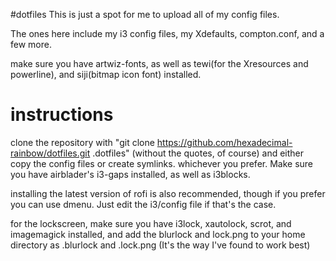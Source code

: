 #dotfiles
This is just a spot for me to upload all of my config files.

The ones here include my i3 config files, my Xdefaults, compton.conf, and a few more.

make sure you have artwiz-fonts, as well as tewi(for the Xresources and powerline), and siji(bitmap icon font) installed.

# instructions

clone the repository with "git clone https://github.com/hexadecimal-rainbow/dotfiles.git .dotfiles" (without the quotes, of course) and either copy the config files or create symlinks. whichever you prefer.
Make sure you have airblader's i3-gaps installed, as well as i3blocks.

installing the latest version of rofi is also recommended, though if you prefer you can use dmenu. Just edit the i3/config file if that's the case.

for the lockscreen, make sure you have i3lock, xautolock, scrot, and imagemagick installed, and add the blurlock and lock.png to your home directory as .blurlock and .lock.png (It's the way I've found to work best)

